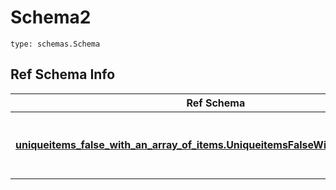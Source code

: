 # Schema2
```
type: schemas.Schema
```

## Ref Schema Info
Ref Schema | Input Type | Output Type
---------- | ---------- | -----------
[**uniqueitems_false_with_an_array_of_items.UniqueitemsFalseWithAnArrayOfItems**](../../../../../../../../../components/schema/uniqueitems_false_with_an_array_of_items.md) | dict, schemas.immutabledict, str, datetime.date, datetime.datetime, uuid.UUID, int, float, bool, None, [uniqueitems_false_with_an_array_of_items.UniqueitemsFalseWithAnArrayOfItemsTupleInput](../../../../../../../../../components/schema/uniqueitems_false_with_an_array_of_items.md#uniqueitemsfalsewithanarrayofitemstupleinput), [uniqueitems_false_with_an_array_of_items.UniqueitemsFalseWithAnArrayOfItemsTuple](../../../../../../../../../components/schema/uniqueitems_false_with_an_array_of_items.md#uniqueitemsfalsewithanarrayofitemstuple), bytes, io.FileIO, io.BufferedReader | schemas.immutabledict, str, float, int, bool, None, [uniqueitems_false_with_an_array_of_items.UniqueitemsFalseWithAnArrayOfItemsTuple](../../../../../../../../../components/schema/uniqueitems_false_with_an_array_of_items.md#uniqueitemsfalsewithanarrayofitemstuple), bytes, io.FileIO
